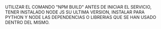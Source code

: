 UTILIZAR EL COMANDO "NPM BUILD" ANTES DE INICIAR EL SERVICIO, TENER INSTALADO NODE JS SU ULTIMA VERSION, INSTALAR PARA PYTHON Y NODE LAS DEPENDENCIAS O LIBRERIAS QUE SE HAN USADO DENTRO DEL MISMO.
